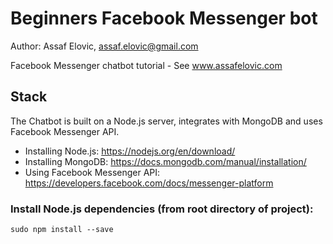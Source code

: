 # Beginners Facebook Messenger bot
Author: Assaf Elovic, assaf.elovic@gmail.com

Facebook Messenger chatbot tutorial - See www.assafelovic.com

## Stack
The Chatbot is built on a Node.js server, integrates with MongoDB and uses Facebook Messenger API.

- Installing Node.js: https://nodejs.org/en/download/
- Installing MongoDB: https://docs.mongodb.com/manual/installation/
- Using Facebook Messenger API: https://developers.facebook.com/docs/messenger-platform

### Install Node.js dependencies (from root directory of project):
    sudo npm install --save
